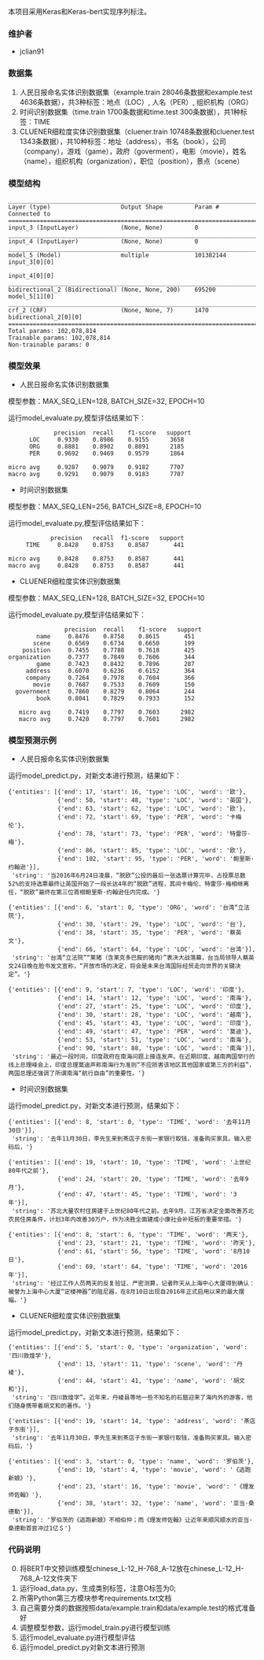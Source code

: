 本项目采用Keras和Keras-bert实现序列标注。

### 维护者

- jclian91

### 数据集

1. 人民日报命名实体识别数据集（example.train 28046条数据和example.test 4636条数据），共3种标签：地点（LOC）, 人名（PER）, 组织机构（ORG）
2. 时间识别数据集（time.train 1700条数据和time.test 300条数据），共1种标签：TIME
3. CLUENER细粒度实体识别数据集（cluener.train 10748条数据和cluener.test 1343条数据），共10种标签：地址（address），书名（book），公司（company），游戏（game），政府（goverment），电影（movie），姓名（name），组织机构（organization），职位（position），景点（scene）

### 模型结构

```
__________________________________________________________________________________________________
Layer (type)                    Output Shape         Param #     Connected to                     
==================================================================================================
input_3 (InputLayer)            (None, None)         0                                            
__________________________________________________________________________________________________
input_4 (InputLayer)            (None, None)         0                                            
__________________________________________________________________________________________________
model_5 (Model)                 multiple             101382144   input_3[0][0]                    
                                                                 input_4[0][0]                    
__________________________________________________________________________________________________
bidirectional_2 (Bidirectional) (None, None, 200)    695200      model_5[1][0]                    
__________________________________________________________________________________________________
crf_2 (CRF)                     (None, None, 7)      1470        bidirectional_2[0][0]            
==================================================================================================
Total params: 102,078,814
Trainable params: 102,078,814
Non-trainable params: 0
```

### 模型效果

- 人民日报命名实体识别数据集

模型参数：MAX_SEQ_LEN=128, BATCH_SIZE=32, EPOCH=10

运行model_evaluate.py,模型评估结果如下：

```
             precision  recall    f1-score   support
      LOC     0.9330    0.8986    0.9155      3658
      ORG     0.8881    0.8902    0.8891      2185
      PER     0.9692    0.9469    0.9579      1864

micro avg     0.9287    0.9079    0.9182      7707
macro avg     0.9291    0.9079    0.9183      7707
```

- 时间识别数据集

模型参数：MAX_SEQ_LEN=256, BATCH_SIZE=8, EPOCH=10

运行model_evaluate.py,模型评估结果如下：

```
            precision   recall  f1-score   support
     TIME     0.8428    0.8753    0.8587       441

micro avg     0.8428    0.8753    0.8587       441
macro avg     0.8428    0.8753    0.8587       441
```

- CLUENER细粒度实体识别数据集

模型参数：MAX_SEQ_LEN=128, BATCH_SIZE=32, EPOCH=10

运行model_evaluate.py,模型评估结果如下：

```
                precision  recall    f1-score   support
        name     0.8476    0.8758    0.8615       451
       scene     0.6569    0.6734    0.6650       199
    position     0.7455    0.7788    0.7618       425
organization     0.7377    0.7849    0.7606       344
        game     0.7423    0.8432    0.7896       287
     address     0.6070    0.6236    0.6152       364
     company     0.7264    0.7978    0.7604       366
       movie     0.7687    0.7533    0.7609       150
  government     0.7860    0.8279    0.8064       244
        book     0.8041    0.7829    0.7933       152

   micro avg     0.7419    0.7797    0.7603      2982
   macro avg     0.7420    0.7797    0.7601      2982
```

### 模型预测示例

- 人民日报命名实体识别数据集

运行model_predict.py，对新文本进行预测，结果如下：

```
{'entities': [{'end': 17, 'start': 16, 'type': 'LOC', 'word': '欧'},
              {'end': 50, 'start': 48, 'type': 'LOC', 'word': '英国'},
              {'end': 63, 'start': 62, 'type': 'LOC', 'word': '欧'},
              {'end': 72, 'start': 69, 'type': 'PER', 'word': '卡梅伦'},
              {'end': 78, 'start': 73, 'type': 'PER', 'word': '特雷莎·梅'},
              {'end': 86, 'start': 85, 'type': 'LOC', 'word': '欧'},
              {'end': 102, 'start': 95, 'type': 'PER', 'word': '鲍里斯·约翰逊'}],
 'string': '当2016年6月24日凌晨，“脱欧”公投的最后一张选票计算完毕，占投票总数52%的支持选票最终让英国开始了一段长达4年的“脱欧”进程，其间卡梅伦、特雷莎·梅相继离任，“脱欧”最终在第三位首相鲍里斯·约翰逊任内完成。'}
```

```
{'entities': [{'end': 6, 'start': 0, 'type': 'ORG', 'word': '台湾“立法院'},
              {'end': 30, 'start': 29, 'type': 'LOC', 'word': '台'},
              {'end': 38, 'start': 35, 'type': 'PER', 'word': '蔡英文'},
              {'end': 66, 'start': 64, 'type': 'LOC', 'word': '台湾'}],
 'string': '台湾“立法院”“莱猪（含莱克多巴胺的猪肉）”表决大战落幕，台当局领导人蔡英文24日晚在脸书发文宣称，“开放市场的决定，将会是未来台湾国际经贸走向世界的关键决定”。'}
```

```
{'entities': [{'end': 9, 'start': 7, 'type': 'LOC', 'word': '印度'},
              {'end': 14, 'start': 12, 'type': 'LOC', 'word': '南海'},
              {'end': 27, 'start': 25, 'type': 'LOC', 'word': '印度'},
              {'end': 30, 'start': 28, 'type': 'LOC', 'word': '越南'},
              {'end': 45, 'start': 43, 'type': 'LOC', 'word': '印度'},
              {'end': 49, 'start': 47, 'type': 'PER', 'word': '莫迪'},
              {'end': 53, 'start': 51, 'type': 'LOC', 'word': '南海'},
              {'end': 90, 'start': 88, 'type': 'LOC', 'word': '南海'}],
 'string': '最近一段时间，印度政府在南海问题上接连发声。在近期印度、越南两国举行的线上总理峰会上，印度总理莫迪声称南海行为准则“不应损害该地区其他国家或第三方的利益”，两国总理还强调了所谓南海“航行自由”的重要性。'}
```

- 时间识别数据集

运行model_predict.py，对新文本进行预测，结果如下：

```
{'entities': [{'end': 8, 'start': 0, 'type': 'TIME', 'word': '去年11月30日'}],
 'string': '去年11月30日，李先生来到茶店子东街一家银行取钱，准备购买家具。输入密码后，'}
```

```
{'entities': [{'end': 19, 'start': 10, 'type': 'TIME', 'word': '上世纪80年代之前'},
              {'end': 24, 'start': 20, 'type': 'TIME', 'word': '去年9月'},
              {'end': 47, 'start': 45, 'type': 'TIME', 'word': '3年'}],
 'string': '苏北大量农村住房建于上世纪80年代之前。去年9月，江苏省决定全面改善苏北农民住房条件，计划3年内改善30万户，作为决胜全面建成小康社会补短板的重要举措。'}
```

```
{'entities': [{'end': 8, 'start': 6, 'type': 'TIME', 'word': '两天'},
              {'end': 23, 'start': 21, 'type': 'TIME', 'word': '昨天'},
              {'end': 61, 'start': 56, 'type': 'TIME', 'word': '8月10日'},
              {'end': 69, 'start': 64, 'type': 'TIME', 'word': '2016年'}],
 'string': '经过工作人员两天的反复验证、严密测算，记者昨天从上海中心大厦得到确认：被誉为上海中心大厦“定楼神器”的阻尼器，在8月10日出现自2016年正式启用以来的最大摆幅。'}
```

- CLUENER细粒度实体识别数据集

运行model_predict.py，对新文本进行预测，结果如下：

```
{'entities': [{'end': 5, 'start': 0, 'type': 'organization', 'word': '四川敦煌学'},
              {'end': 13, 'start': 11, 'type': 'scene', 'word': '丹棱'},
              {'end': 44, 'start': 41, 'type': 'name', 'word': '胡文和'}],
 'string': '四川敦煌学”。近年来，丹棱县等地一些不知名的石窟迎来了海内外的游客，他们随身携带着胡文和的著作。'}
```

```
{'entities': [{'end': 19, 'start': 14, 'type': 'address', 'word': '茶店子东街'}],
 'string': '去年11月30日，李先生来到茶店子东街一家银行取钱，准备购买家具。输入密码后，'}
```

```
{'entities': [{'end': 3, 'start': 0, 'type': 'name', 'word': '罗伯茨'},
              {'end': 10, 'start': 4, 'type': 'movie', 'word': '《逃跑新娘》'},
              {'end': 23, 'start': 16, 'type': 'movie', 'word': '《理发师佐翰》'},
              {'end': 38, 'start': 32, 'type': 'name', 'word': '亚当·桑德勒'}],
 'string': '罗伯茨的《逃跑新娘》不相伯仲；而《理发师佐翰》让近年来顺风顺水的亚当·桑德勒首尝冲过1亿＄'}
```

### 代码说明

0. 将BERT中文预训练模型chinese_L-12_H-768_A-12放在chinese_L-12_H-768_A-12文件夹下
1. 运行load_data.py，生成类别标签，注意O标签为0;
2. 所需Python第三方模块参考requirements.txt文档
3. 自己需要分类的数据按照data/example.train和data/example.test的格式准备好
4. 调整模型参数，运行model_train.py进行模型训练
5. 运行model_evaluate.py进行模型评估
6. 运行model_predict.py对新文本进行预测